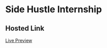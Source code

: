 # Side Hustle Internship

## Hosted Link

[Live Preview](https://ronaldvan.github.io/Color-Flipper/)
